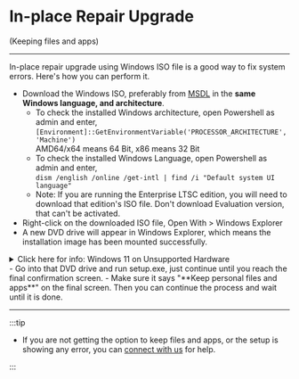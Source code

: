 # In-place Repair Upgrade

(Keeping files and apps)

---

In-place repair upgrade using Windows ISO file is a good way to fix system errors. Here's how you can perform it.

-   Download the Windows ISO, preferably from [MSDL](https://msdl.gravesoft.dev/) in the **same Windows language, and architecture**.
    -   To check the installed Windows architecture, open Powershell as admin and enter,  
        `[Environment]::GetEnvironmentVariable('PROCESSOR_ARCHITECTURE', 'Machine')`  
        AMD64/x64 means 64 Bit, x86 means 32 Bit
    -   To check the installed Windows Language, open Powershell as admin and enter,  
        `dism /english /online /get-intl | find /i "Default system UI language"`
    -   Note: If you are running the Enterprise LTSC edition, you will need to download that edition's ISO file. Don't download Evaluation version, that can't be activated.
-   Right-click on the downloaded ISO file, Open With > Windows Explorer
-   A new DVD drive will appear in Windows Explorer, which means the installation image has been mounted successfully.
<details>
  <summary>Click here for info: Windows 11 on Unsupported Hardware</summary>
- If you're using Windows 11 or upgrading from Windows 10, you may encounter errors due to unsupported hardware.
- To resolve this, you need to install IoT Enterprise 24H2 (2024) edition which is [officially supported](https://learn.microsoft.com/windows/iot/iot-enterprise/Hardware/System_Requirements?tabs=Windows11LTSC#optional-minimum-requirements) on unsupported hardware. 
  - To do that, open the command prompt as admin and,
  - Enter the below command if you are using normal Windows 11 24H2 ISO  
`reg add "HKLM\SOFTWARE\Microsoft\Windows NT\CurrentVersion" /v EditionID /d IoTEnterprise /f`
  - Enter the below command if you are using Windows 11 LTSC 2024 ISO  
`reg add "HKLM\SOFTWARE\Microsoft\Windows NT\CurrentVersion" /v EditionID /d IoTEnterpriseS /f`
- Now quickly run setup.exe as described below.
</details>
-   Go into that DVD drive and run setup.exe, just continue until you reach the final confirmation screen.
-   Make sure it says "**Keep personal files and apps**" on the final screen. Then you can continue the process and wait until it is done.

---

:::tip

-   If you are not getting the option to keep files and apps, or the setup is showing any error, you can [connect with us](troubleshoot.md) for help.

:::
